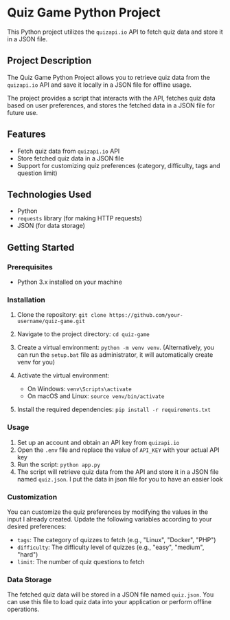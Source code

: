 # Quiz Game Python Project

This Python project utilizes the `quizapi.io` API to fetch quiz data and store it in a JSON file.

## Project Description

The Quiz Game Python Project allows you to retrieve quiz data from the `quizapi.io` API and save it locally in a JSON file for offline usage.

The project provides a script that interacts with the API, fetches quiz data based on user preferences, and stores the fetched data in a JSON file for future use.

## Features

- Fetch quiz data from `quizapi.io` API
- Store fetched quiz data in a JSON file
- Support for customizing quiz preferences (category, difficulty, tags and question limit)

## Technologies Used

- Python
- `requests` library (for making HTTP requests)
- JSON (for data storage)

## Getting Started

### Prerequisites

- Python 3.x installed on your machine

### Installation

1. Clone the repository: `git clone https://github.com/your-username/quiz-game.git`
2. Navigate to the project directory: `cd quiz-game`
3. Create a virtual environment: `python -m venv venv`. (Alternatively, you can run the `setup.bat` file as administrator, it will automatically create venv for you)
4. Activate the virtual environment:
   - On Windows: `venv\Scripts\activate`
   - On macOS and Linux: `source venv/bin/activate`

5. Install the required dependencies: `pip install -r requirements.txt`

### Usage

1. Set up an account and obtain an API key from `quizapi.io`
2. Open the `.env` file and replace the value of `API_KEY` with your actual API key
3. Run the script: `python app.py`
4. The script will retrieve quiz data from the API and store it in a JSON file named `quiz.json`. I put the data in json file for you to have an easier look

### Customization

You can customize the quiz preferences by modifying the values in the input I already created. Update the following variables according to your desired preferences:

- `tags`: The category of quizzes to fetch (e.g., "Linux", "Docker", "PHP")
- `difficulty`: The difficulty level of quizzes (e.g., "easy", "medium", "hard")
- `limit`: The number of quiz questions to fetch

### Data Storage

The fetched quiz data will be stored in a JSON file named `quiz.json`. You can use this file to load quiz data into your application or perform offline operations.
